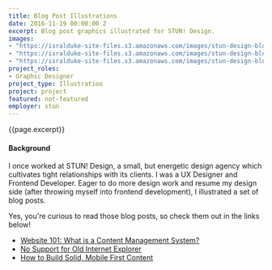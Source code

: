 ```yaml
---
title: Blog Post Illustrations
date: 2016-11-19 00:00:00 Z
excerpt: Blog post graphics illustrated for STUN! Design.
images:
- "https://isralduke-site-files.s3.amazonaws.com/images/stun-design-blog-illustrations-designed-by-isral-duke-2.jpg"
- "https://isralduke-site-files.s3.amazonaws.com/images/stun-design-blog-illustrations-designed-by-isral-duke-1.jpg"
- "https://isralduke-site-files.s3.amazonaws.com/images/stun-design-blog-illustrations-designed-by-isral-duke-3.jpg"
project_roles:
- Graphic Designer
project_type: Illustration
project: project
featured: not-featured
employer: stun
---
```

<p class="lead">{{page.excerpt}}</p>
<h4>Background</h4>
<p>I once worked at STUN! Design, a small, but energetic design agency which cultivates tight relationships with its clients. I was a UX Designer and Frontend Developer. Eager to do more design work and resume my design side (after throwing myself into frontend development), I illustrated a set of blog posts.
</p>
<p>Yes, you're curious to read those blog posts, so check them out in the links below!
</p>
<ul>
	<li><a href="http://stundesign.com/blog/website-101-what-is-content-management-system" target="_blank">Website 101: What is a Content Management System?</a></li>
	<li><a href="http://stundesign.com/blog/no-support-old-internet-explorer" target="_blank">No Support for Old Internet Explorer</a></li>
	<li><a href="http://stundesign.com/blog/how-to-build-solid-mobile-first-content" target="_blank">How to Build Solid, Mobile First Content</a></li>
</ul>
